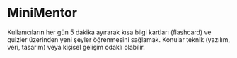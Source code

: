 # MiniMentor
Kullanıcıların her gün 5 dakika ayırarak kısa bilgi kartları (flashcard) ve quizler üzerinden yeni şeyler öğrenmesini sağlamak. Konular teknik (yazılım, veri, tasarım) veya kişisel gelişim odaklı olabilir.
